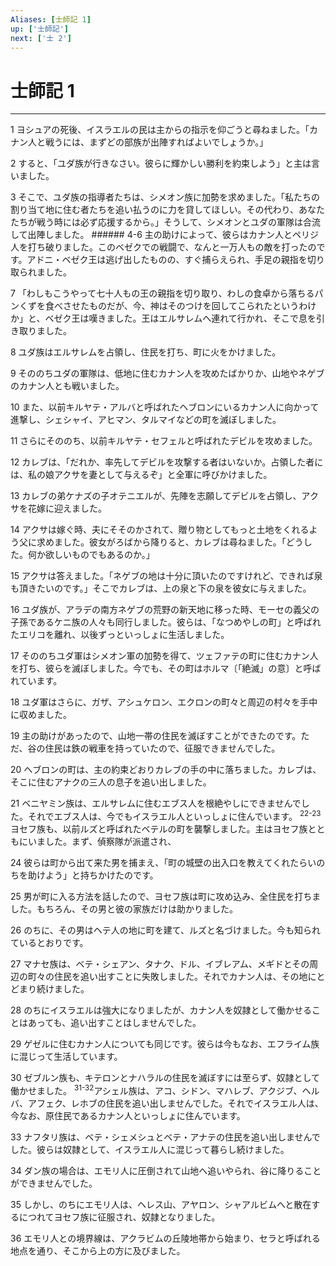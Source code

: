 ```yaml
---
Aliases: [士師記 1]
up: ['士師記']
next: ['士 2']
---
```

# 士師記 1

***




1 
ヨシュアの死後、イスラエルの民は主からの指示を仰ごうと尋ねました。「カナン人と戦うには、まずどの部族が出陣すればよいでしょうか。」 



2 
すると、「ユダ族が行きなさい。彼らに輝かしい勝利を約束しよう」と主は言いました。 



3 
そこで、ユダ族の指導者たちは、シメオン族に加勢を求めました。「私たちの割り当て地に住む者たちを追い払うのに力を貸してほしい。その代わり、あなたたちが戦う時には必ず応援するから。」そうして、シメオンとユダの軍隊は合流して出陣しました。 ###### 4-6 主の助けによって、彼らはカナン人とペリジ人を打ち破りました。このベゼクでの戦闘で、なんと一万人もの敵を打ったのです。アドニ・ベゼク王は逃げ出したものの、すぐ捕らえられ、手足の親指を切り取られました。 



7 
「わしもこうやって七十人もの王の親指を切り取り、わしの食卓から落ちるパンくずを食べさせたものだが、今、神はそのつけを回してこられたというわけか」と、ベゼク王は嘆きました。王はエルサレムへ連れて行かれ、そこで息を引き取りました。 



8 
ユダ族はエルサレムを占領し、住民を打ち、町に火をかけました。 



9 
そののちユダの軍隊は、低地に住むカナン人を攻めたばかりか、山地やネゲブのカナン人とも戦いました。 



10 
また、以前キルヤテ・アルバと呼ばれたヘブロンにいるカナン人に向かって進撃し、シェシャイ、アヒマン、タルマイなどの町を滅ぼしました。 



11 
さらにそののち、以前キルヤテ・セフェルと呼ばれたデビルを攻めました。 



12 
カレブは、「だれか、率先してデビルを攻撃する者はいないか。占領した者には、私の娘アクサを妻として与えるぞ」と全軍に呼びかけました。 



13 
カレブの弟ケナズの子オテニエルが、先陣を志願してデビルを占領し、アクサを花嫁に迎えました。 



14 
アクサは嫁ぐ時、夫にそそのかされて、贈り物としてもっと土地をくれるよう父に求めました。彼女がろばから降りると、カレブは尋ねました。「どうした。何か欲しいものでもあるのか。」 



15 
アクサは答えました。「ネゲブの地は十分に頂いたのですけれど、できれば泉も頂きたいのです。」そこでカレブは、上の泉と下の泉を彼女に与えました。 



16 
ユダ族が、アラデの南方ネゲブの荒野の新天地に移った時、モーセの義父の子孫であるケニ族の人々も同行しました。彼らは、「なつめやしの町」と呼ばれたエリコを離れ、以後ずっといっしょに生活しました。 



17 
そののちユダ軍はシメオン軍の加勢を得て、ツェファテの町に住むカナン人を打ち、彼らを滅ぼしました。今でも、その町はホルマ〔「絶滅」の意〕と呼ばれています。 



18 
ユダ軍はさらに、ガザ、アシュケロン、エクロンの町々と周辺の村々を手中に収めました。 



19 
主の助けがあったので、山地一帯の住民を滅ぼすことができたのです。ただ、谷の住民は鉄の戦車を持っていたので、征服できませんでした。 



20 
ヘブロンの町は、主の約束どおりカレブの手の中に落ちました。カレブは、そこに住むアナクの三人の息子を追い出しました。 



21 
ベニヤミン族は、エルサレムに住むエブス人を根絶やしにできませんでした。それでエブス人は、今でもイスラエル人といっしょに住んでいます。 <sup class="versenum">22-23</sup>ヨセフ族も、以前ルズと呼ばれたベテルの町を襲撃しました。主はヨセフ族とともにいました。まず、偵察隊が派遣され、 



24 
彼らは町から出て来た男を捕まえ、「町の城壁の出入口を教えてくれたらいのちを助けよう」と持ちかけたのです。 



25 
男が町に入る方法を話したので、ヨセフ族は町に攻め込み、全住民を打ちました。もちろん、その男と彼の家族だけは助かりました。 



26 
のちに、その男はヘテ人の地に町を建て、ルズと名づけました。今も知られているとおりです。 



27 
マナセ族は、ベテ・シェアン、タナク、ドル、イブレアム、メギドとその周辺の町々の住民を追い出すことに失敗しました。それでカナン人は、その地にとどまり続けました。 



28 
のちにイスラエルは強大になりましたが、カナン人を奴隷として働かせることはあっても、追い出すことはしませんでした。 



29 
ゲゼルに住むカナン人についても同じです。彼らは今もなお、エフライム族に混じって生活しています。 



30 
ゼブルン族も、キテロンとナハラルの住民を滅ぼすには至らず、奴隷として働かせました。 <sup class="versenum">31-32</sup>アシェル族は、アコ、シドン、マハレブ、アクジブ、ヘルバ、アフェク、レホブの住民を追い出しませんでした。それでイスラエル人は、今なお、原住民であるカナン人といっしょに住んでいます。 



33 
ナフタリ族は、ベテ・シェメシュとベテ・アナテの住民を追い出しませんでした。彼らは奴隷として、イスラエル人に混じって暮らし続けました。 



34 
ダン族の場合は、エモリ人に圧倒されて山地へ追いやられ、谷に降りることができませんでした。 



35 
しかし、のちにエモリ人は、ヘレス山、アヤロン、シャアルビムへと散在するにつれてヨセフ族に征服され、奴隷となりました。 



36 
エモリ人との境界線は、アクラビムの丘陵地帯から始まり、セラと呼ばれる地点を通り、そこから上の方に及びました。
